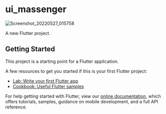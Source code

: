 # ui_massenger

![Screenshot_20220527_015758](https://user-images.githubusercontent.com/66803809/170602639-a93acf8b-7d3a-4f96-92c5-c8eea6a9017e.png)

A new Flutter project.

## Getting Started

This project is a starting point for a Flutter application.

A few resources to get you started if this is your first Flutter project:

- [Lab: Write your first Flutter app](https://flutter.dev/docs/get-started/codelab)
- [Cookbook: Useful Flutter samples](https://flutter.dev/docs/cookbook)

For help getting started with Flutter, view our
[online documentation](https://flutter.dev/docs), which offers tutorials,
samples, guidance on mobile development, and a full API reference.
